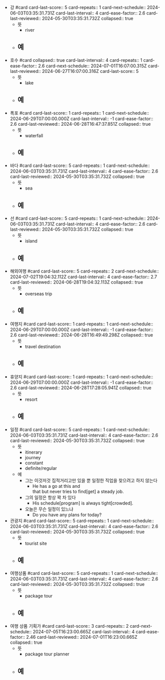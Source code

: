 - 강 #card
  card-last-score:: 5
  card-repeats:: 1
  card-next-schedule:: 2024-06-03T03:35:31.731Z
  card-last-interval:: 4
  card-ease-factor:: 2.6
  card-last-reviewed:: 2024-05-30T03:35:31.732Z
  collapsed:: true
	- 뜻
		- river
	- 예
		-
- 호수 #card
  collapsed:: true
  card-last-interval:: 4
  card-repeats:: 1
  card-ease-factor:: 2.6
  card-next-schedule:: 2024-07-01T16:07:00.315Z
  card-last-reviewed:: 2024-06-27T16:07:00.316Z
  card-last-score:: 5
	- 뜻
		- lake
	- 예
		-
- 폭포 #card
  card-last-score:: 1
  card-repeats:: 1
  card-next-schedule:: 2024-06-29T07:00:00.000Z
  card-last-interval:: -1
  card-ease-factor:: 2.6
  card-last-reviewed:: 2024-06-28T16:47:37.851Z
  collapsed:: true
	- 뜻
		- waterfall
	- 예
		-
- 바다 #card
  card-last-score:: 5
  card-repeats:: 1
  card-next-schedule:: 2024-06-03T03:35:31.731Z
  card-last-interval:: 4
  card-ease-factor:: 2.6
  card-last-reviewed:: 2024-05-30T03:35:31.732Z
  collapsed:: true
	- 뜻
		- sea
	- 예
		-
- 선 #card
  card-last-score:: 5
  card-repeats:: 1
  card-next-schedule:: 2024-06-03T03:35:31.731Z
  card-last-interval:: 4
  card-ease-factor:: 2.6
  card-last-reviewed:: 2024-05-30T03:35:31.732Z
  collapsed:: true
	- 뜻
		- island
	- 예
		-
- 해외여행 #card
  card-last-score:: 5
  card-repeats:: 2
  card-next-schedule:: 2024-07-02T19:04:32.112Z
  card-last-interval:: 4
  card-ease-factor:: 2.7
  card-last-reviewed:: 2024-06-28T19:04:32.113Z
  collapsed:: true
	- 뜻
		- overseas trip
	- 예
		-
- 여행지 #card
  card-last-score:: 1
  card-repeats:: 1
  card-next-schedule:: 2024-06-29T07:00:00.000Z
  card-last-interval:: -1
  card-ease-factor:: 2.6
  card-last-reviewed:: 2024-06-28T16:49:49.298Z
  collapsed:: true
	- 뜻
		- travel destination
	- 예
		-
- 휴양지 #card
  card-last-score:: 1
  card-repeats:: 1
  card-next-schedule:: 2024-06-29T07:00:00.000Z
  card-last-interval:: -1
  card-ease-factor:: 2.6
  card-last-reviewed:: 2024-06-28T17:28:05.941Z
  collapsed:: true
	- 뜻
		- resort
	- 예
		-
- 일정 #card
  card-last-score:: 5
  card-repeats:: 1
  card-next-schedule:: 2024-06-03T03:35:31.731Z
  card-last-interval:: 4
  card-ease-factor:: 2.6
  card-last-reviewed:: 2024-05-30T03:35:31.732Z
  collapsed:: true
	- 뜻
		- itinerary
		- journey
		- constant
		- definite/regular
	- 예
		- 그는 이것저것 집적거리고만 있을 뿐 일정한 직업을 찾으려고 하지 않는다
			- He has a go at this and that but never tries to find[get] a steady job.
		- 그의 일정은 항상 꽉 차 있다
			- His schedule[program] is always tight[crowded].
		- 오늘은 무슨 일정이 있느냐
			- Do you have any plans for today?
- 관광지 #card
  card-last-score:: 5
  card-repeats:: 1
  card-next-schedule:: 2024-06-03T03:35:31.731Z
  card-last-interval:: 4
  card-ease-factor:: 2.6
  card-last-reviewed:: 2024-05-30T03:35:31.732Z
  collapsed:: true
	- 뜻
		- tourist site
	- 예
		-
- 여행상품 #card
  card-last-score:: 5
  card-repeats:: 1
  card-next-schedule:: 2024-06-03T03:35:31.731Z
  card-last-interval:: 4
  card-ease-factor:: 2.6
  card-last-reviewed:: 2024-05-30T03:35:31.732Z
  collapsed:: true
	- 뜻
		- package tour
	- 예
		-
- 여행 상품 기획가 #card
  card-last-score:: 3
  card-repeats:: 2
  card-next-schedule:: 2024-07-05T16:23:00.665Z
  card-last-interval:: 4
  card-ease-factor:: 2.46
  card-last-reviewed:: 2024-07-01T16:23:00.665Z
  collapsed:: true
	- 뜻
		- package tour planner
	- 예
		-